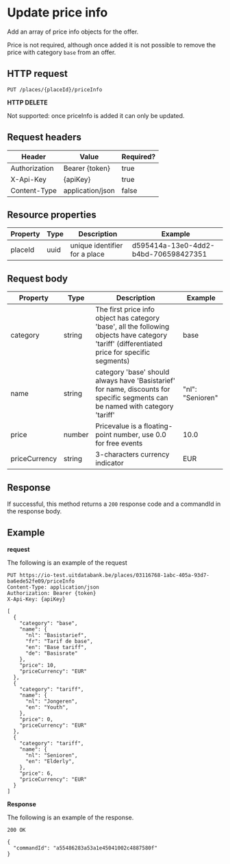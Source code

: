 ---
---

# Update price info

Add an array of price info objects for the offer.

Price is not required, although once added it is not possible to remove the price with category `base` from an offer.

## HTTP request

```
PUT /places/{placeId}/priceInfo
```

**HTTP DELETE**

Not supported: once priceInfo is added it can only be updated.

## Request headers

| Header        | Value            | Required? |
| ------------- | ---------------- | --------- |
| Authorization | Bearer {token}   | true      |
| X-Api-Key     | {apiKey}         | true      |
| Content-Type  | application/json | false     |

## Resource properties

| Property	| Type | Description | Example |
|--|--|--|--|
| placeId	| uuid | unique identifier for a place | d595414a-13e0-4dd2-b4bd-706598427351 |

## Request body

| Property	| Type | Description | Example |
|--|--|--|--|
| category | string | The first price info object has category 'base', all the following objects have category 'tariff' (differentiated price for specific segments) | base |
| name | string | category 'base' should always have 'Basistarief' for name, discounts for specific segments can be named with category 'tariff' | "nl": "Senioren" |
| price | number | Pricevalue is a floating-point number, use 0.0 for free events | 10.0 |
| priceCurrency | string | 3-characters currency indicator | EUR |

## Response

If successful, this method returns a `200` response code and a commandId in the response body.

## Example

**request**

The following is an example of the request

```
PUT https://io-test.uitdatabank.be/places/03116768-1abc-405a-93d7-ba6ede52fe09/priceInfo
Content-Type: application/json
Authorization: Bearer {token}
X-Api-Key: {apiKey}

[
  {
    "category": "base",
    "name": {
      "nl": "Basistarief",
      "fr": "Tarif de base",
      "en": "Base tariff",
      "de": "Basisrate"
    },
    "price": 10,
    "priceCurrency": "EUR"
  },
  {
    "category": "tariff",
    "name": {
      "nl": "Jongeren",
      "en": "Youth",
    },
    "price": 0,
    "priceCurrency": "EUR"
  },
  {
    "category": "tariff",
    "name": {
      "nl": "Senioren",
      "en": "Elderly",
    },
    "price": 6,
    "priceCurrency": "EUR"
  }
]
```

**Response**

The following is an example of the response.

```
200 OK

{
  "commandId": "a55486283a53a1e45041002c4887580f"
}
```
